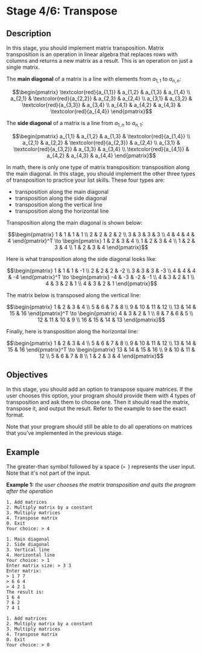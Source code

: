 # Stage 4/6: Transpose
## Description
In this stage, you should implement matrix transposition. Matrix transposition is an operation in linear algebra that replaces rows with columns and returns a new matrix as a result. This is an operation on just a single matrix.

The <b>main diagonal</b> of a matrix is a line with elements from $a_{1,1}$ to $a_{n,n}$:
```math
\begin{pmatrix}
\textcolor{red}{a_{1,1}} & a_{1,2} & a_{1,3} & a_{1,4} \\
a_{2,1} & \textcolor{red}{a_{2,2}} & a_{2,3} & a_{2,4} \\
a_{3,1} & a_{3,2} & \textcolor{red}{a_{3,3}} & a_{3,4} \\
a_{4,1} & a_{4,2} & a_{4,3} & \textcolor{red}{a_{4,4}}
\end{pmatrix}
```
The <b>side diagonal</b> of a matrix is a line from $a_{1,n}$ to $a_{n,1}$:
```math
\begin{pmatrix}
a_{1,1} & a_{1,2} & a_{1,3} & \textcolor{red}{a_{1,4}} \\
a_{2,1} & a_{2,2} & \textcolor{red}{a_{2,3}} & a_{2,4} \\
a_{3,1} & \textcolor{red}{a_{3,2}} & a_{3,3} & a_{3,4} \\
\textcolor{red}{a_{4,1}} & a_{4,2} & a_{4,3} & a_{4,4}
\end{pmatrix}
```
In math, there is only one type of matrix transposition: transposition along the main diagonal. In this stage, you should implement the other three types of transposition to practice your list skills. These four types are:
- transposition along the main diagonal
- transposition along the side diagonal
- transposition along the vertical line
- transposition along the horizontal line

Transposition along the main diagonal is shown below:
```math
\begin{pmatrix}
1 & 1 & 1 & 1 \\
2 & 2 & 2 & 2 \\
3 & 3 & 3 & 3 \\
4 & 4 & 4 & 4
\end{pmatrix}^T
\to
\begin{pmatrix}
1 & 2 & 3 & 4 \\
1 & 2 & 3 & 4 \\
1 & 2 & 3 & 4 \\
1 & 2 & 3 & 4
\end{pmatrix}
```
Here is what transposition along the side diagonal looks like:
```math
\begin{pmatrix}
1 & 1 & 1 & -1 \\
2 & 2 & 2 & -2 \\
3 & 3 & 3 & -3 \\
4 & 4 & 4 & -4
\end{pmatrix}^T
\to
\begin{pmatrix}
-4 & -3 & -2 & -1 \\
4 & 3 & 2 & 1 \\
4 & 3 & 2 & 1 \\
4 & 3 & 2 & 1
\end{pmatrix}
```
The matrix below is transposed along the vertical line:
```math
\begin{pmatrix}
1 & 2 & 3 & 4 \\
5 & 6 & 7 & 8 \\
9 & 10 & 11 & 12 \\
13 & 14 & 15 & 16
\end{pmatrix}^T
\to
\begin{pmatrix}
4 & 3 & 2 & 1 \\
8 & 7 & 6 & 5 \\
12 & 11 & 10 & 9 \\
16 & 15 & 14 & 13
\end{pmatrix}
```
Finally, here is transposition along the horizontal line:
```math
\begin{pmatrix}
1 & 2 & 3 & 4 \\
5 & 6 & 7 & 8 \\
9 & 10 & 11 & 12 \\
13 & 14 & 15 & 16
\end{pmatrix}^T
\to
\begin{pmatrix}
13 & 14 & 15 & 16 \\
9 & 10 & 11 & 12 \\
5 & 6 & 7 & 8 \\
1 & 2 & 3 & 4
\end{pmatrix}
```
## Objectives
In this stage, you should add an option to transpose square matrices. If the user chooses this option, your program should provide them with 4 types of transposition and ask them to choose one. Then it should read the matrix, transpose it, and output the result. Refer to the example to see the exact format.

Note that your program should still be able to do all operations on matrices that you've implemented in the previous stage.

## Example
The greater-than symbol followed by a space (`> `) represents the user input. Note that it's not part of the input.

<b>Example 1:</b> <i>the user chooses the matrix transposition and quits the program after the operation</i>
```
1. Add matrices
2. Multiply matrix by a constant
3. Multiply matrices
4. Transpose matrix
0. Exit
Your choice: > 4

1. Main diagonal
2. Side diagonal
3. Vertical line
4. Horizontal line
Your choice: > 1
Enter matrix size: > 3 3
Enter matrix:
> 1 7 7
> 6 6 4
> 4 2 1
The result is:
1 6 4
7 6 2
7 4 1

1. Add matrices
2. Multiply matrix by a constant
3. Multiply matrices
4. Transpose matrix
0. Exit
Your choice: > 0
```
